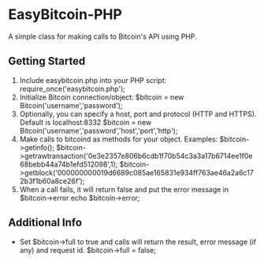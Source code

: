 EasyBitcoin-PHP
===============

A simple class for making calls to Bitcoin's API using PHP.

Getting Started
---------------
1. Include easybitcoin.php into your PHP script:
	require_once('easybitcoin.php');
2. Initialize Bitcoin connection/object:
	$bitcoin = new Bitcoin('username','password');
3. Optionally, you can specify a host, port and protocol (HTTP and HTTPS). Default is localhost:8332
	$bitcoin = new Bitcoin('username','password','host','port','http');
4. Make calls to bitcoind as methods for your object. Examples:
	$bitcoin->getinfo();
	$bitcoin->getrawtransaction('0e3e2357e806b6cdb1f70b54c3a3a17b6714ee1f0e68bebb44a74b1efd512098',1);
	$bitcoin->getblock('000000000019d6689c085ae165831e934ff763ae46a2a6c172b3f1b60a8ce26f');
5. When a call fails, it will return false and put the error message in $bitcoin->error
	echo $bitcoin->error;

Additional Info
---------------
* Set $bitcoin->full to true and calls will return the result, error message (if any) and request id.
	$bitcoin->full = false;
